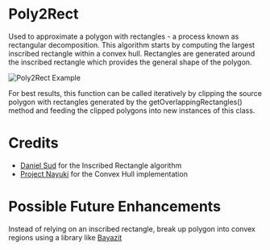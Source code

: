 # Poly2Rect
Used to approximate a polygon with rectangles - a process known as
rectangular decomposition. This algorithm starts by computing the largest
inscribed rectangle within a convex hull. Rectangles are generated around
the inscribed rectangle which provides the general shape of the polygon.


![Poly2Rect Example](https://raw.githubusercontent.com/pborissow/Poly2Rect/master/example.png)

For best results, this function can be called iteratively by clipping the
source polygon with rectangles generated by the getOverlappingRectangles()
method and feeding the clipped polygons into new instances of this class.

# Credits

- [Daniel Sud](http://cgm.cs.mcgill.ca/~athens/cs507/Projects/2003/DanielSud/) for the Inscribed Rectangle algorithm
- [Project Nayuki](https://www.nayuki.io/page/convex-hull-algorithm) for the Convex Hull implementation


# Possible Future Enhancements

Instead of relying on an inscribed rectangle, break up polygon into convex
regions using a library like [Bayazit](https://mpen.ca/406/bayazit)